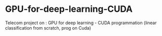# GPU-for-deep-learning-CUDA
Telecom project on : GPU for deep learning - CUDA programmation (linear classification from scratch, prog on Cuda)
